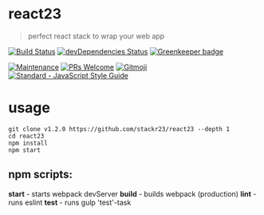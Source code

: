 # react23
> perfect react stack to wrap your web app

[![Build Status](https://travis-ci.com/stackr23/react23.svg?branch=master)](https://travis-ci.com/stackr23/react23)
[![devDependencies Status](https://david-dm.org/stackr23/react23/dev-status.svg)](https://david-dm.org/stackr23/react23?type=dev)
[![Greenkeeper badge](https://badges.greenkeeper.io/stackr23/react23.svg)](https://greenkeeper.io/)

[![Maintenance][maintenance-img]][maintenance-url]
[![PRs Welcome][pr-welcome]](http://makeapullrequest.com)
<a href="https://gitmoji.carloscuesta.me">
    <img src="https://img.shields.io/badge/gitmoji-%20😜%20😍-FFDD67.svg?style=flat-square"
         alt="Gitmoji">
</a>
<a href="https://standardjs.com"><img src="https://img.shields.io/badge/code_style-standard-brightgreen.svg" alt="Standard - JavaScript Style Guide"></a>

[maintenance-img]: https://img.shields.io/badge/Maintained%3F-yes-green.svg
[maintenance-url]: https://GitHub.com/Doubleu23/tailored-react-env/graphs/commit-activity
[pr-welcome]: https://img.shields.io/badge/PRs-welcome-brightgreen.svg?style=flat-square

# usage

```
git clone v1.2.0 https://github.com/stackr23/react23 --depth 1
cd react23
npm install
npm start 
```

## __npm scripts:__  
__start__ - starts webpack devServer
__build__ - builds webpack (production)
__lint__ - runs eslint
__test__ - runs gulp 'test'-task


